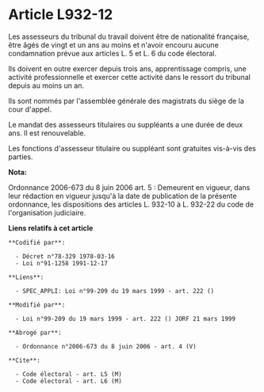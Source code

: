 # Article L932-12

Les assesseurs du tribunal du travail doivent être de nationalité française, être âgés de vingt et un ans au moins et n'avoir
encouru aucune condamnation prévue aux articles L. 5 et L. 6 du code électoral.

Ils doivent en outre exercer depuis trois ans, apprentissage compris, une activité professionnelle et exercer cette activité
dans le ressort du tribunal depuis au moins un an.

Ils sont nommés par l'assemblée générale des magistrats du siège de la cour d'appel.

Le mandat des assesseurs titulaires ou suppléants a une durée de deux ans. Il est renouvelable.

Les fonctions d'assesseur titulaire ou suppléant sont gratuites vis-à-vis des parties.

**Nota:**

Ordonnance 2006-673 du 8 juin 2006 art. 5 : Demeurent en vigueur, dans leur rédaction en vigueur jusqu'à la date de
publication de la présente ordonnance, les dispositions des articles L. 932-10 à L. 932-22 du code de l'organisation
judiciaire.

**Liens relatifs à cet article**

	**Codifié par**:

	  - Décret n°78-329 1978-03-16
	  - Loi n°91-1258 1991-12-17

	**Liens**:

	  - SPEC_APPLI: Loi n°99-209 du 19 mars 1999 - art. 222 ()

	**Modifié par**:

	  - Loi n°99-209 du 19 mars 1999 - art. 222 () JORF 21 mars 1999

	**Abrogé par**:

	  - Ordonnance n°2006-673 du 8 juin 2006 - art. 4 (V)

	**Cite**:

	  - Code électoral - art. L5 (M)
	  - Code électoral - art. L6 (M)

